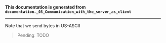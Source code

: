 **This documentation is generated from `documentation._03_Communication_with_the_server_as_client`**

---
Note that we send bytes in US-ASCII
> Pending: TODO

